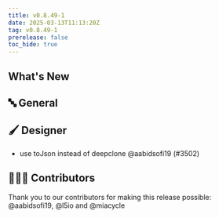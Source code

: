 ```yaml
---
title: v0.8.49-1
date: 2025-03-13T11:13:20Z
tag: v0.8.49-1
prerelease: false
toc_hide: true
---
```


## What's New
## 🔤 General
## 🖌️ Designer

- use toJson instead of deepclone @aabidsofi19 (#3502)

## 👨🏽‍💻 Contributors

Thank you to our contributors for making this release possible:
@aabidsofi19, @l5io and @miacycle
